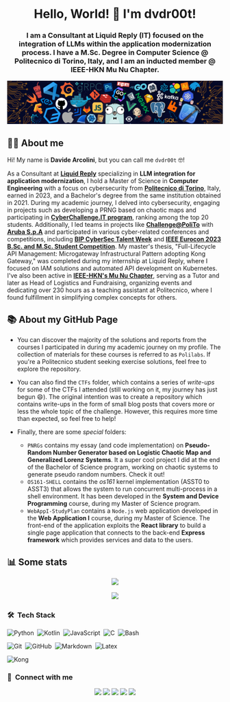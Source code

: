 <div align="center">
<h1 align="center">Hello, World! 🧙 I'm dvdr00t!</h1>
<h3 align="center">I am a Consultant at Liquid Reply (IT) focused on the integration of LLMs within the application modernization process. I have a M.Sc. Degree in Computer Science @ Politecnico di Torino, Italy, and I am an inducted member @ IEEE-HKN Mu Nu Chapter. </h3>
</div>

![header](header.png)


## 🧑‍💻 About me
Hi! My name is **Davide Arcolini**, but you can call me `dvdr00t` 🤓!

As a Consultant at [**Liquid Reply**](https://www.reply.com/liquid-reply/en/) specializing in **LLM integration for application modernization**, I hold a Master of Science in **Computer Engineering** with a focus on cybersecurity from [**Politecnico di Torino**](https://www.polito.it/), Italy, earned in 2023, and a Bachelor's degree from the same institution obtained in 2021. During my academic journey, I delved into cybersecurity, engaging in projects such as developing a PRNG based on chaotic maps and participating in [**CyberChallenge.IT program**](https://bestr.it/award/show/rLlb917mQk-v6w0rGCpO8Q), ranking among the top 20 students. Additionally, I led teams in projects like [**Challenge@PoliTo**](https://bestr.it/award/show/8MiJNQU_R9uGIwqmioc4Uw) with [**Aruba S.p.A**](https://www.aruba.it/academy.aspx) and participated in various cyber-related conferences and competitions, including [**BIP CyberSec Talent Week**](https://www.vgen.it/it/bip-cybersec-talent-week/) and [**IEEE Eurocon 2023 B.Sc. and M.Sc. Student Competition**](https://2023.ieee-eurocon.org/). My master's thesis, "Full-Lifecycle API Management: Microgateway Infrastructural Pattern adopting Kong Gateway," was completed during my internship at Liquid Reply, where I focused on IAM solutions and automated API development on Kubernetes. I've also been active in [**IEEE-HKN's Mu Nu Chapter**](https://hknpolito.org/), serving as a Tutor and later as Head of Logistics and Fundraising, organizing events and dedicating over 230 hours as a teaching assistant at Politecnico, where I found fulfillment in simplifying complex concepts for others.

## 📚 About my GitHub Page
- You can discover the majority of the solutions and reports from the courses I participated in during my academic journey on my profile. The collection of materials for these courses is referred to as `Polilabs`. If you're a Politecnico student seeking exercise solutions, feel free to explore the repository.

- You can also find the `CTFs` folder, which contains a series of *write-ups* for some of the CTFs I attended (still working on it, my journey has just begun 😄). The original intention was to create a repository which contains write-ups in the form of small blog posts that covers more or less the whole topic of the challenge. However, this requires more time than expected, so feel free to help!

- Finally, there are some *special* folders: 
  - `PNRGs` contains my essay (and code implementation) on **Pseudo-Random Number Generator based on Logistic Chaotic Map and Generalized Lorenz Systems**. It a super cool project I did at the end of the Bachelor of Science program, working on chaotic systems to generate pseudo random numbers. Check it out!
  - `OS161-SHELL` contains the *os161* kernel implementation (ASST0 to ASST3) that allows the system to run concurrent multi-process in a shell environment. It has been developed in the **System and Device Programming** course, during my Master of Science program.
  - `WebAppI-StudyPlan` contains a `Node.js` web application developed in the **Web Application I** course, during my Master of Science. The front-end of the application exploits the **React library** to build a single page application that connects to the back-end **Express framework** which provides services and data to the users.
  
## 📊 Some stats

<p align="center"><img src="https://github-readme-stats.vercel.app/api/top-langs/?username=DavideArcolini&layout=compact&hide=TSQL&theme=chartreuse-dark"></p>
<p align="center" ><img src="https://github-readme-stats.vercel.app/api?username=DavideArcolini&count_private=true&show_icons=true&&theme=chartreuse-dark&include_all_commits=true" width="400"></p> 

### 🛠 &nbsp;Tech Stack
![Python](https://img.shields.io/badge/-Python-05122A?style=flat&logo=python)&nbsp;
![Kotlin](https://img.shields.io/badge/-Kotlin-05122A?style=flat&logo=kotlin)&nbsp;
![JavaScript](https://img.shields.io/badge/-JavaScript-05122A?style=flat&logo=javascript)&nbsp;
![C](https://img.shields.io/badge/-C-05122A?style=flat&logo=C&logoColor=A8B9CC)&nbsp;
![Bash](https://img.shields.io/badge/-Bash-05122A?style=flat&logo=linux)&nbsp;

![Git](https://img.shields.io/badge/-Git-05122A?style=flat&logo=git)&nbsp;
![GitHub](https://img.shields.io/badge/-GitHub-05122A?style=flat&logo=github)&nbsp;
![Markdown](https://img.shields.io/badge/-Markdown-05122A?style=flat&logo=markdown)&nbsp;
![Latex](https://img.shields.io/badge/-Latex-05122A?style=flat&logo=latex&logoColor=008080)&nbsp;

![Kong](https://img.shields.io/badge/-Kong%20Gateway-05122A?style=flat&logo=kong)&nbsp;

### :link: &nbsp;Connect with me

<p align="center">
<a href="https://t.me/dvdr00t"><img src="https://img.shields.io/badge/-dvdr00t-3769ab?style=for-the-badge&logo=Telegram&logoColor=white"/></a>
<a href="https://linkedin.com/in/DavideArcolini"><img src="https://img.shields.io/badge/-Davide%20Arcolini-0077B5?style=for-the-badge&logo=Linkedin&logoColor=white"/></a>
<a href="mailto:davide.arcolini@studenti.polito.it"><img src="https://img.shields.io/badge/-davide.arcolini@studenti.polito.it-D14836?style=for-the-badge&logo=Mail.Ru&logoColor=white"/></a>
<a href="https://instagram.com/davide_arcolini"><img src="https://img.shields.io/badge/-davide_arcolini-E4405F?style=for-the-badge&logo=Instagram&logoColor=white"/></a>
<a href="https://twitter.com/arcolini_davide"><img src="https://img.shields.io/badge/-arcolini_davide-1DA1F2?style=for-the-badge&logo=twitter&logoColor=white"/></a>
</p>

